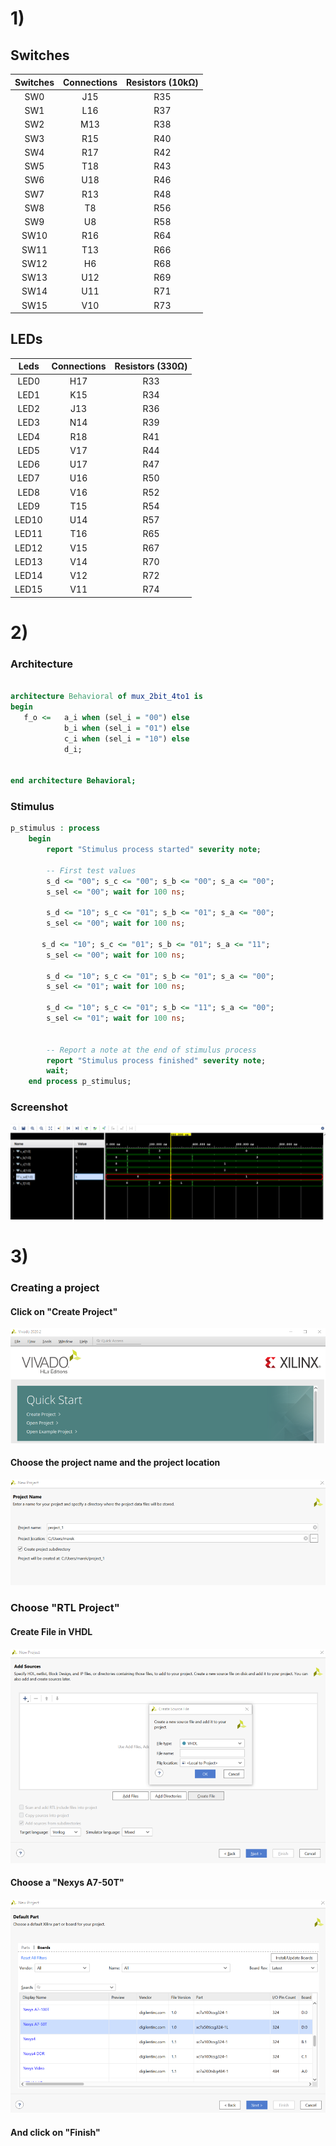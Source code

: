 # 1) 
## Switches
| **Switches** | **Connections** | **Resistors (10kΩ)** |
| :-: | :-: | :-: |
| SW0 | J15 | R35 |
| SW1 | L16 | R37 |
| SW2 | M13 | R38 |
| SW3 | R15 | R40 |
| SW4 | R17 | R42 |
| SW5 | T18 | R43 |
| SW6 | U18 | R46 |
| SW7 | R13 | R48 |
| SW8 | T8 | R56 |
| SW9 | U8 | R58 | 
| SW10 | R16 | R64 |
| SW11 | T13 | R66 |
| SW12 | H6 | R68 |
| SW13 | U12 | R69 | 
| SW14 | U11 | R71 |
| SW15 | V10 | R73 |

## LEDs
| **Leds** | **Connections** | **Resistors (330Ω)** |
| :-: | :-: | :-: |
| LED0 | H17 | R33 |
| LED1 | K15 | R34 |
| LED2 | J13 | R36 |
| LED3 | N14 | R39 |
| LED4 | R18 | R41 |
| LED5 | V17 | R44 |
| LED6 | U17 | R47 |
| LED7 | U16 | R50 |
| LED8 | V16 | R52 | 
| LED9 | T15 | R54 | 
| LED10 | U14 | R57 | 
| LED11 | T16 | R65 | 
| LED12 | V15 | R67 | 
| LED13 | V14 | R70 | 
| LED14 | V12 | R72 | 
| LED15 | V11 | R74 | 

# 2) 
### Architecture
```vhdl

architecture Behavioral of mux_2bit_4to1 is
begin
   f_o <=   a_i when (sel_i = "00") else
            b_i when (sel_i = "01") else
            c_i when (sel_i = "10") else
            d_i;  


end architecture Behavioral;
```

### Stimulus

```vhdl
p_stimulus : process
    begin        
        report "Stimulus process started" severity note;

        -- First test values
        s_d <= "00"; s_c <= "00"; s_b <= "00"; s_a <= "00"; 
        s_sel <= "00"; wait for 100 ns;
        
        s_d <= "10"; s_c <= "01"; s_b <= "01"; s_a <= "00"; 
        s_sel <= "00"; wait for 100 ns;
       
       s_d <= "10"; s_c <= "01"; s_b <= "01"; s_a <= "11"; 
        s_sel <= "00"; wait for 100 ns;
        
        s_d <= "10"; s_c <= "01"; s_b <= "01"; s_a <= "00"; 
        s_sel <= "01"; wait for 100 ns;
        
        s_d <= "10"; s_c <= "01"; s_b <= "11"; s_a <= "00"; 
        s_sel <= "01"; wait for 100 ns;      
        
        
        -- Report a note at the end of stimulus process
        report "Stimulus process finished" severity note;
        wait;
    end process p_stimulus;
```

### Screenshot
![alt text](https://github.com/xsedla1l/Digital-electronics-1/blob/main/Labs/03-vivado/Images/image1.png)

# 3) 
### Creating a project
#### Click on "Create Project"
![alt text](https://github.com/xsedla1l/Digital-electronics-1/blob/main/Labs/03-vivado/Images/image2.png)

#### Choose the project name and the project location
![alt text](https://github.com/xsedla1l/Digital-electronics-1/blob/main/Labs/03-vivado/Images/image3.png)

### Choose "RTL Project"

#### Create File in VHDL
![alt text](https://github.com/xsedla1l/Digital-electronics-1/blob/main/Labs/03-vivado/Images/image4.png)

#### Choose a "Nexys A7-50T"
![alt text](https://github.com/xsedla1l/Digital-electronics-1/blob/main/Labs/03-vivado/Images/image5.png)

#### And click on "Finish"



